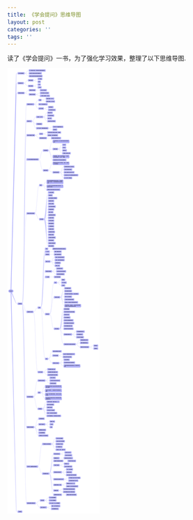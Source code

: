 ```yaml
---
title: 《学会提问》思维导图
layout: post
categories: ''
tags: ''
---
```

读了《学会提问》一书，为了强化学习效果，整理了以下思维导图.

<!--more-->

![学会提问](/img/ask.png)
